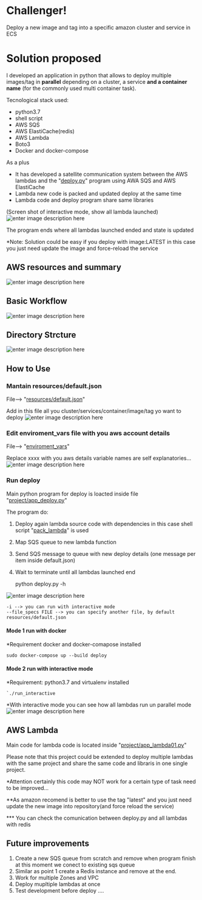 # Challenger!

Deploy a new image and tag into a specific amazon cluster and service in ECS

# Solution proposed

I developed an application in python that allows to deploy multiple images/tag in **parallel** depending on a cluster, a service **and a container name** (for the commonly used multi container task).

Tecnological stack used:

 - python3.7
 - shell script
 - AWS SQS
 - AWS ElastiCache(redis)
 - AWS Lambda
 - Boto3
 - Docker and docker-compose

As a plus

 - It has developed a satellite communication system between the AWS lambdas and the "[deploy.py](deploy.py)" program using AWA SQS and AWS ElastiCache
 - Lambda new code is packed and updated deploy at the same time
 - Lambda code and deploy program share same libraries

(Screen shot of interactive mode, show all lambda launched) 
![enter image description here](images/parallel_proces.png)

The program ends where all lambdas launched ended and state is updated

*Note: Solution could be easy if you deploy with image:LATEST in this case you just need update the image and force-reload the service

## AWS resources and summary

![enter image description here](images/awsresource.png)

## Basic Workflow

![enter image description here](images/basicworkflow.png)

##  Directory Strcture

![enter image description here](images/directory.png)

## How to Use

### Mantain resources/default.json

File--> "[resources/default.json](resources/default.json)"

Add in this file all you cluster/services/container/image/tag yo want to deploy
![enter image description here](images/default.json.png)

### Edit enviroment_vars file with you aws account details

File--> "[enviroment_vars](enviroment_vars)"

Replace xxxx with you aws details variable names are self explanatories...
![enter image description here](images/enviroment_vars.png)

### Run deploy

Main python program for deploy is loacted inside file "[project/app_deploy.py](project/app_deploy.py)"

The program do:

 1. Deploy again lambda source code with dependencies in this case shell script "[pack_lambda](pack_lambda)" is used
 2. Map SQS queue to new lambda function
 3. Send SQS message to queue with new deploy details (one message per item inside default.json)
 4. Wait to terminate until all lambdas launched end

    python deploy.py -h

![enter image description here](images/help.png)

    -i --> you can run with interactive mode
    --file_specs FILE --> you can specify another file, by default resources/default.json


#### Mode 1 run with docker
*Requirement docker and docker-comapose installed

    sudo docker-compose up --build deploy

#### Mode 2 run with interactive mode
*Requirement: python3.7 and virtualenv installed

    `./run_interactive

*With interactive mode you can see how all lambdas run un parallel mode
![enter image description here](images/parallel_proces.png)

## AWS Lambda

Main code for lambda code is located inside "[project/app_lambda01.py](project/app_lambda01.py)"

Please note that this project could be extended to deploy multiple lambdas with the same project and share the same code and libraris in one single project.

*Attention certainly this code may NOT work for a certain type of task need to be improved...

**As amazon recomend is better to use the tag "latest" and you just need update the new image into repository(and force reload the service)

*** You can check the comunication between deploy.py and all lambdas with redis

## Future improvements

 1. Create a new SQS queue from scratch and remove when program finish at this moment we conect to existing sqs queue
 2. Similar as point 1 create a Redis instance and remove at the end.
 3. Work for multiple Zones and VPC
 4. Deploy mupltiple lambdas at once
 5. Test development before deploy
....

